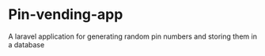 # Pin-vending-app
A laravel application for generating random pin numbers and storing them in a database
